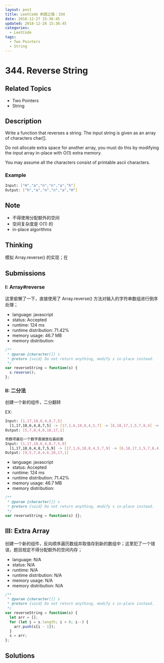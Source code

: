 ```yaml
---
layout: post
title: LeetCode 刷题之路：334
date: 2018-12-27 15:36:45
updated: 2018-12-28 15:36:45
categories:
  - LeetCode
tags:
  - Two Pointers
  - String
---
```


# 344. Reverse String

## Related Topics

- Two Pointers
- String

## Description

Write a function that reverses a string. The input string is given as an array of characters char[].

Do not allocate extra space for another array, you must do this by modifying the input array in-place with O(1) extra memory.

You may assume all the characters consist of printable ascii characters.

<!-- more -->

### Example

```zsh
Input: ["H","a","n","n","a","h"]
Output: ["h","a","n","n","a","H"]
```

## Note

- 不得使用分配额外的空间
- 空间复杂度是 O(1) 的
- in-place algorithms

## Thinking

模拟 Array.reverse() 的实现；在

## Submissions

### I: Array\#reverse

这里偷懒了一下，直接使用了 Array.reverse() 方法对输入的字符串数组进行倒序处理；

- language: javascript
- status: Accepted
- runtime: 124 ms
- runtime distribution: 71.42%
- memory usage: 46.7 MB
- memory distribution:

```javascript
/**
 * @param {character[]} s
 * @return {void} Do not return anything, modify s in-place instead.
 */
var reverseString = function(s) {
  s.reverse();
};
```

### II: 二分法

创建一个新的组件，二分翻转

EX:

```bash
Input: [1,17,18,6,4,8,7,5]
  [1,17,18,6,4,8,7,5] -> [17,1,6,18,8,4,5,7] -> [6,18,17,1,5,7,8,4] -> [5,7,8,4,6,18,17,1]
Output: [5,7,8,4,6,18,17,1]

奇数项最后一个数字直接放在最前面
Input: [1,17,18,6,4,8,7,5,9]
  [1,17,18,6,4,8,7,5,9] -> [17,1,6,18,8,4,5,7,9] -> [6,18,17,1,5,7,8,4,9] -> [5,7,8,4,6,18,17,1,9] -> [9,5,7,8,4,6,18,17,1]
Output: [9,5,7,8,4,6,18,17,1]
```

- language: javascript
- status: Accepted
- runtime: 124 ms
- runtime distribution: 71.42%
- memory usage: 46.7 MB
- memory distribution:

```javascript
/**
 * @param {character[]} s
 * @return {void} Do not return anything, modify s in-place instead.
 */
var reverseString = function(s) {};
```

## III: Extra Array

创建一个新的组件，反向顺序遍历数组并取值存到新的数组中；这里犯了一个错误，题目规定不得分配额外的空间内存；

- language: N/A
- status: N/A
- runtime: N/A
- runtime distribution: N/A
- memory usage: N/A
- memory distribution: N/A

```javascript
/**
 * @param {character[]} s
 * @return {void} Do not return anything, modify s in-place instead.
 */
var reverseString = function(s) {
  let arr = [];
  for (let i = s.length; i > 0; i--) {
    arr.push(s[i - 1]);
  }
  s = arr;
};
```

## Solutions
